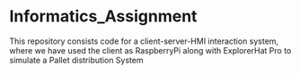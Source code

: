 # Informatics_Assignment
This repository consists code for a client-server-HMI interaction system, where we have used the client as RaspberryPi along with ExplorerHat Pro to simulate a Pallet distribution System

